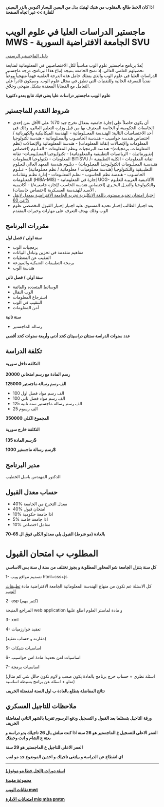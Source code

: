 **اذا كان الخط طالع بالمقلوب من هنيك لهنيك بدل من اليمين لليسار اكبوس بالزر اليميني للفارة >> غير اتجاه الصفحة**

# ماجستير الدراسات العليا في علوم الويب MWS - الجامعة الافتراضية السورية SVU  
[دليل الماجستير الرسمي](https://svuonline.org/ar/MWS)

يٌعدّ برنامج ماجستير علوم الوب مناسباً لكل الاختصاصيين في المعلوماتية لمتابعة تحصيلهم العلمي العالي. إذ تمنح الجامعة بنتيجة إتباع هذا البرنامج، درجة ماجستير الدراسات العليا في علوم الوب والذي يمتلك حامل هذه الدرجة العلمية فهماً منهجياً ووعياً نقدياً للمعرفة الحالية وللتقنيات التي تطبق في مجال علوم الوب. وسيكون قادراً على التعامل مع القضايا المعقدة بشكل منهجي وخلاق.

**علوم الويب ماجستير دراسات عليا يعني فيك تتابع بعدو دكتورة**

## شروط التقدم للماجستير
  - أن يكون حاصلاً على إجازة جامعية بمعدّل تخرج جيد 70% على الأقل ،من إحدى الجامعات الحكومية،أو الخاصة المعترف بها من قبل وزارة التعليم العالي، وذلك في أحد الاختصاصات التالية: الهنـدسة المعــلوماتية - الهندسة الميكانيكية والكهربائية / اختصاص هندسة حواسيب - هنـدسة الحاسـوب والمعـلوماتية - هندسة تكنولوجيا المعلومات والإتصالات (تقانة المعلومات) - هندسة المعلوماتية والإتصالات (نظم المعلومات، برمجيات)- هندسة البرمجيات ونظم المعلومات - العـلـوم (اختصاص إنفـورماتيـك - الرياضيات التطبيقية والمعلوماتية) - تكنولـوجيـا المعـلـومـات- تقانة المعلومات - تكنولوجيا المعلومات BIT:SVU /تقانة المعلومات - الكلية التطبيقية - هنـدسـة المعـلـومات (تكنولـوجيـا المعـلومات) - دبلـوم هندسة المعهد العالي للعـلوم التطبـيقية والتكنولوجيا (هندسة معـلوميات / معلوماتية / نظم معـلوماتية) - عـلـوم الحاسـوب - هندسة نظم الحاسوب - نظـم المعلـومات - إدارة نظـم وتقانـات المعـلومات (HIBA-MIS) - إجازة في المعلوماتية UOG- الأكاديمية العربيـة للعلـوم والتكنولوجيا والنقـل البحـري (اختصاص هندسة الحاسب /إجازة جامعيـة/) - أكاديمية الأسـد للهنـدسة العسـكرية (اختصاص حاسبات) .
  - [اجتياز امتحان تحديد مستوى باللغة الإنكليزية تجريه الجامعة الافتراضية يمعدل لايقل عن 60%](https://www.4shared.com/s/f7YqmHrW1ei)
  - بعد اجتياز الطالب إختبار تحديد المستوى عليه اجتياز إختبار القبول التخصصي علوم الوب وذلك بهدف التعرف على مهارات وخبرات المتقدم

## مقررات البرنامج  
  **سنة اولى / فصل اول**
  - برمجيات الوب
  - مفاهيم متقدمة في تخزين وتبادل البيانات
  - التنقيب عن المعطيات
  - برمجة التطبيقات الشبكية والموزعة
  - هندسة الوب

  **سنة اولى / فصل تاني**
  - الوسائط المتعددة والفائقة
  - الوب النقال
  - استرجاع المعلومات
  - التنقيب في الوب
  - أمن المعلومات

  **سنة تانية**
  - رسالة الماجستير

  **عدد سنوات الدراسة سنتان دراسيتان كحد أدنى  وأربعة سنوات كحد أقصى**

## تكلفة الدراسة
#### التكلفة داخل سورية
 **رسم المادة مع رسم امتحاني 20000**
 
 **الف رسم رسالة ماجستير 125000**
 
 - 100 الف رسم مواد فصل اول
 - 100 الف رسم مواد فصل تاني
 - 125 الف رسم رسالة ماجستير سنة تانية
 - 25 الف رسوم
 
 **المجموع الكلي 350000**

#### التكلفة خارج سورية
 **رسم المادة 135$**
 
 **رسم رسالة ماجستير 1000$**

## مدير البرنامج 
الدكتور المهندس باسل الخطيب

## حساب معدل القبول 

 - 40% معدل التخرج من الجامعة
 - 40% امتحان قبول
 - 10% اذا جامعة حكومية
 - 5% اذا جامعة خاصة
 - 10% معامل اختصاص

**بالعادة (مو شرط) القبول يلي معدلو الكلي فوق ال 65-70**

# المطلوب ب امتحان القبول
 
**كل سنة بتنزل الجامعة شو المحاور المطلوبة و بجوز تختلف من سنة ل سنة 
بس الاساسي**

1- تصميم مواقع ويب html+css+js

كل الاسئلة عم تكون من منهاج الهندسة المعلوماتية الجامعة الافتراضية
مادة [تطبيقات الويب](http://goo.gl/QU5Txi)


2- asp (كتير مهم)

المراجع المنيحة web application
و مادة لماستر العلوم اطلع عليها

3- xml

4- تعقيد خوارزميات

(مقارنة و حساب تعقيد)

5- اساسيات شبكات 

6- اساسيات امن تحديدا مادة امن حواسيب

7- اساسيات برمجة 

(اسئلة نظري + حساب خرج برنامج بالعادة بكون صعب و لاوم تكون حالل شي كم مثال متلو + اسئلة عن برامج بسيطة اساسية)

**نتائج المفاضلة بتطلع بالعادة ب اول السنة لمفضلة الخريف**

## ملاحظات للتاجيل العسكري
**ورقة التاجيل بتستلما بعد القبول و التسجيل ودفع الرسوم تقريبا بالشهر التاني لمفاضلة الخريف**

**العمر الاعلى للتسجيل ع الماجستير هو 26 سنة اذا كنت مبلش بال 26 تاجيلك بدو دراسة و بعتة ع الشام و انت وحظك**

**العمر الاعلى للتاجيل ع الماجستير هو 29 سنة**
 
**اي انقطاع عن الدراسة و بيلتغى تاجيلك و اخدين الموضوع جد مو لعب**

---

[**اسئة دورات (الحل خطا مو موثوق)**](https://www.4shared.com/s/f0jKYZUNoca)
 
[**مجموعة مفيدة**](https://www.facebook.com/groups/2049220945091635) 

[**تقانات الويب mwt**](https://github.com/shu3aybbadran/svu-master/blob/master/mwt.md)

[**امتحانات الادارة miq mba pmtm**](https://github.com/shu3aybbadran/svu-master/blob/master/gmat.md)
